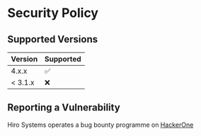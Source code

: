 # Security Policy

## Supported Versions

| Version | Supported          |
| ------- | ------------------ |
| 4.x.x   | :white_check_mark: |
| < 3.1.x | :x:                |

## Reporting a Vulnerability

Hiro Systems operates a bug bounty programme on [HackerOne](https://hackerone.com/hiro)
